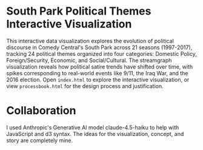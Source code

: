 # South Park Political Themes Interactive Visualization

This interactive data visualization explores the evolution of political discourse in Comedy Central's South Park across 21 seasons (1997-2017), tracking 24 political themes organized into four categories: Domestic Policy, Foreign/Security, Economic, and Social/Cultural. The streamgraph visualization reveals how political satire trends have shifted over time, with spikes corresponding to real-world events like 9/11, the Iraq War, and the 2016 election. Open `index.html` to explore the interactive visualization, or view `processbook.html` for the design process and justification.

# Collaboration

I used Anthropic's Generative AI model claude-4.5-haiku to help with JavaScript and d3 syntax. The ideas for the visualization, concept, and story are completely mine.